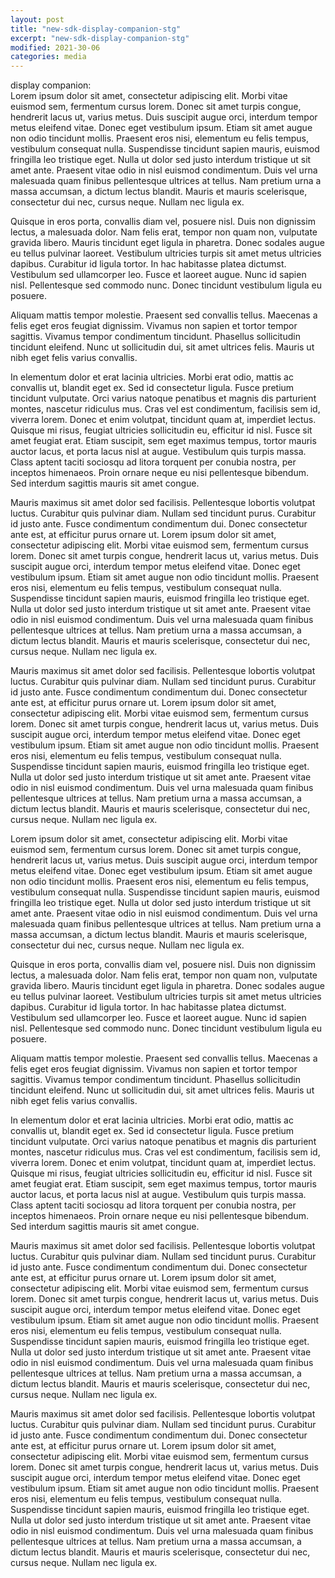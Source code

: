 ```yaml
---
layout: post
title: "new-sdk-display-companion-stg"
excerpt: "new-sdk-display-companion-stg"
modified: 2021-30-06
categories: media
---
```


display companion:
<br/>
Lorem ipsum dolor sit amet, consectetur adipiscing elit. Morbi vitae euismod sem, fermentum cursus lorem. Donec sit amet turpis congue, hendrerit lacus ut, varius metus. Duis suscipit augue orci, interdum tempor metus eleifend vitae. Donec eget vestibulum ipsum. Etiam sit amet augue non odio tincidunt mollis. Praesent eros nisi, elementum eu felis tempus, vestibulum consequat nulla. Suspendisse tincidunt sapien mauris, euismod fringilla leo tristique eget. Nulla ut dolor sed justo interdum tristique ut sit amet ante. Praesent vitae odio in nisl euismod condimentum. Duis vel urna malesuada quam finibus pellentesque ultrices at tellus. Nam pretium urna a massa accumsan, a dictum lectus blandit. Mauris et mauris scelerisque, consectetur dui nec, cursus neque. Nullam nec ligula ex.

Quisque in eros porta, convallis diam vel, posuere nisl. Duis non dignissim lectus, a malesuada dolor. Nam felis erat, tempor non quam non, vulputate gravida libero. Mauris tincidunt eget ligula in pharetra. Donec sodales augue eu tellus pulvinar laoreet. Vestibulum ultricies turpis sit amet metus ultricies dapibus. Curabitur id ligula tortor. In hac habitasse platea dictumst. Vestibulum sed ullamcorper leo. Fusce et laoreet augue. Nunc id sapien nisl. Pellentesque sed commodo nunc. Donec tincidunt vestibulum ligula eu posuere.

Aliquam mattis tempor molestie. Praesent sed convallis tellus. Maecenas a felis eget eros feugiat dignissim. Vivamus non sapien et tortor tempor sagittis. Vivamus tempor condimentum tincidunt. Phasellus sollicitudin tincidunt eleifend. Nunc ut sollicitudin dui, sit amet ultrices felis. Mauris ut nibh eget felis varius convallis.

In elementum dolor et erat lacinia ultricies. Morbi erat odio, mattis ac convallis ut, blandit eget ex. Sed id consectetur ligula. Fusce pretium tincidunt vulputate. Orci varius natoque penatibus et magnis dis parturient montes, nascetur ridiculus mus. Cras vel est condimentum, facilisis sem id, viverra lorem. Donec et enim volutpat, tincidunt quam at, imperdiet lectus. Quisque mi risus, feugiat ultricies sollicitudin eu, efficitur id nisl. Fusce sit amet feugiat erat. Etiam suscipit, sem eget maximus tempus, tortor mauris auctor lacus, et porta lacus nisl at augue. Vestibulum quis turpis massa. Class aptent taciti sociosqu ad litora torquent per conubia nostra, per inceptos himenaeos. Proin ornare neque eu nisi pellentesque bibendum. Sed interdum sagittis mauris sit amet congue.

Mauris maximus sit amet dolor sed facilisis. Pellentesque lobortis volutpat luctus. Curabitur quis pulvinar diam. Nullam sed tincidunt purus. Curabitur id justo ante. Fusce condimentum condimentum dui. Donec consectetur ante est, at efficitur purus ornare ut.
Lorem ipsum dolor sit amet, consectetur adipiscing elit. Morbi vitae euismod sem, fermentum cursus lorem. Donec sit amet turpis congue, hendrerit lacus ut, varius metus. Duis suscipit augue orci, interdum tempor metus eleifend vitae. Donec eget vestibulum ipsum. Etiam sit amet augue non odio tincidunt mollis. Praesent eros nisi, elementum eu felis tempus, vestibulum consequat nulla. Suspendisse tincidunt sapien mauris, euismod fringilla leo tristique eget. Nulla ut dolor sed justo interdum tristique ut sit amet ante. Praesent vitae odio in nisl euismod condimentum. Duis vel urna malesuada quam finibus pellentesque ultrices at tellus. Nam pretium urna a massa accumsan, a dictum lectus blandit. Mauris et mauris scelerisque, consectetur dui nec, cursus neque. Nullam nec ligula ex.

Mauris maximus sit amet dolor sed facilisis. Pellentesque lobortis volutpat luctus. Curabitur quis pulvinar diam. Nullam sed tincidunt purus. Curabitur id justo ante. Fusce condimentum condimentum dui. Donec consectetur ante est, at efficitur purus ornare ut.
Lorem ipsum dolor sit amet, consectetur adipiscing elit. Morbi vitae euismod sem, fermentum cursus lorem. Donec sit amet turpis congue, hendrerit lacus ut, varius metus. Duis suscipit augue orci, interdum tempor metus eleifend vitae. Donec eget vestibulum ipsum. Etiam sit amet augue non odio tincidunt mollis. Praesent eros nisi, elementum eu felis tempus, vestibulum consequat nulla. Suspendisse tincidunt sapien mauris, euismod fringilla leo tristique eget. Nulla ut dolor sed justo interdum tristique ut sit amet ante. Praesent vitae odio in nisl euismod condimentum. Duis vel urna malesuada quam finibus pellentesque ultrices at tellus. Nam pretium urna a massa accumsan, a dictum lectus blandit. Mauris et mauris scelerisque, consectetur dui nec, cursus neque. Nullam nec ligula ex.
<div class="apester-media" data-media-id="60dc35824da93f0025451d83" height="364">

Lorem ipsum dolor sit amet, consectetur adipiscing elit. Morbi vitae euismod sem, fermentum cursus lorem. Donec sit amet turpis congue, hendrerit lacus ut, varius metus. Duis suscipit augue orci, interdum tempor metus eleifend vitae. Donec eget vestibulum ipsum. Etiam sit amet augue non odio tincidunt mollis. Praesent eros nisi, elementum eu felis tempus, vestibulum consequat nulla. Suspendisse tincidunt sapien mauris, euismod fringilla leo tristique eget. Nulla ut dolor sed justo interdum tristique ut sit amet ante. Praesent vitae odio in nisl euismod condimentum. Duis vel urna malesuada quam finibus pellentesque ultrices at tellus. Nam pretium urna a massa accumsan, a dictum lectus blandit. Mauris et mauris scelerisque, consectetur dui nec, cursus neque. Nullam nec ligula ex.

Quisque in eros porta, convallis diam vel, posuere nisl. Duis non dignissim lectus, a malesuada dolor. Nam felis erat, tempor non quam non, vulputate gravida libero. Mauris tincidunt eget ligula in pharetra. Donec sodales augue eu tellus pulvinar laoreet. Vestibulum ultricies turpis sit amet metus ultricies dapibus. Curabitur id ligula tortor. In hac habitasse platea dictumst. Vestibulum sed ullamcorper leo. Fusce et laoreet augue. Nunc id sapien nisl. Pellentesque sed commodo nunc. Donec tincidunt vestibulum ligula eu posuere.

Aliquam mattis tempor molestie. Praesent sed convallis tellus. Maecenas a felis eget eros feugiat dignissim. Vivamus non sapien et tortor tempor sagittis. Vivamus tempor condimentum tincidunt. Phasellus sollicitudin tincidunt eleifend. Nunc ut sollicitudin dui, sit amet ultrices felis. Mauris ut nibh eget felis varius convallis.

In elementum dolor et erat lacinia ultricies. Morbi erat odio, mattis ac convallis ut, blandit eget ex. Sed id consectetur ligula. Fusce pretium tincidunt vulputate. Orci varius natoque penatibus et magnis dis parturient montes, nascetur ridiculus mus. Cras vel est condimentum, facilisis sem id, viverra lorem. Donec et enim volutpat, tincidunt quam at, imperdiet lectus. Quisque mi risus, feugiat ultricies sollicitudin eu, efficitur id nisl. Fusce sit amet feugiat erat. Etiam suscipit, sem eget maximus tempus, tortor mauris auctor lacus, et porta lacus nisl at augue. Vestibulum quis turpis massa. Class aptent taciti sociosqu ad litora torquent per conubia nostra, per inceptos himenaeos. Proin ornare neque eu nisi pellentesque bibendum. Sed interdum sagittis mauris sit amet congue.

Mauris maximus sit amet dolor sed facilisis. Pellentesque lobortis volutpat luctus. Curabitur quis pulvinar diam. Nullam sed tincidunt purus. Curabitur id justo ante. Fusce condimentum condimentum dui. Donec consectetur ante est, at efficitur purus ornare ut.
Lorem ipsum dolor sit amet, consectetur adipiscing elit. Morbi vitae euismod sem, fermentum cursus lorem. Donec sit amet turpis congue, hendrerit lacus ut, varius metus. Duis suscipit augue orci, interdum tempor metus eleifend vitae. Donec eget vestibulum ipsum. Etiam sit amet augue non odio tincidunt mollis. Praesent eros nisi, elementum eu felis tempus, vestibulum consequat nulla. Suspendisse tincidunt sapien mauris, euismod fringilla leo tristique eget. Nulla ut dolor sed justo interdum tristique ut sit amet ante. Praesent vitae odio in nisl euismod condimentum. Duis vel urna malesuada quam finibus pellentesque ultrices at tellus. Nam pretium urna a massa accumsan, a dictum lectus blandit. Mauris et mauris scelerisque, consectetur dui nec, cursus neque. Nullam nec ligula ex.

Mauris maximus sit amet dolor sed facilisis. Pellentesque lobortis volutpat luctus. Curabitur quis pulvinar diam. Nullam sed tincidunt purus. Curabitur id justo ante. Fusce condimentum condimentum dui. Donec consectetur ante est, at efficitur purus ornare ut.
Lorem ipsum dolor sit amet, consectetur adipiscing elit. Morbi vitae euismod sem, fermentum cursus lorem. Donec sit amet turpis congue, hendrerit lacus ut, varius metus. Duis suscipit augue orci, interdum tempor metus eleifend vitae. Donec eget vestibulum ipsum. Etiam sit amet augue non odio tincidunt mollis. Praesent eros nisi, elementum eu felis tempus, vestibulum consequat nulla. Suspendisse tincidunt sapien mauris, euismod fringilla leo tristique eget. Nulla ut dolor sed justo interdum tristique ut sit amet ante. Praesent vitae odio in nisl euismod condimentum. Duis vel urna malesuada quam finibus pellentesque ultrices at tellus. Nam pretium urna a massa accumsan, a dictum lectus blandit. Mauris et mauris scelerisque, consectetur dui nec, cursus neque. Nullam nec ligula ex.



<script async src="https://sdk.stg.apester.com/core.min.js"></script>